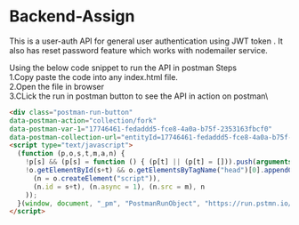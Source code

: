 # Backend-Assign
This is a user-auth API for general user authentication using JWT token . It also has reset password feature which works with nodemailer service.

Using the below code snippet to run the API in postman
Steps\
1.Copy paste the code into any index.html file.\
2.Open the file in browser \
3.CLick the run in postman button to see the API in action on postman\

```html
<div class="postman-run-button"
data-postman-action="collection/fork"
data-postman-var-1="17746461-fedaddd5-fce8-4a0a-b75f-2353163fbcf0"
data-postman-collection-url="entityId=17746461-fedaddd5-fce8-4a0a-b75f-2353163fbcf0&entityType=collection&workspaceId=aa47fdae-606e-4bb4-9839-4dc11384907d"></div>
<script type="text/javascript">
  (function (p,o,s,t,m,a,n) {
    !p[s] && (p[s] = function () { (p[t] || (p[t] = [])).push(arguments); });
    !o.getElementById(s+t) && o.getElementsByTagName("head")[0].appendChild((
      (n = o.createElement("script")),
      (n.id = s+t), (n.async = 1), (n.src = m), n
    ));
  }(window, document, "_pm", "PostmanRunObject", "https://run.pstmn.io/button.js"));
</script>

```
